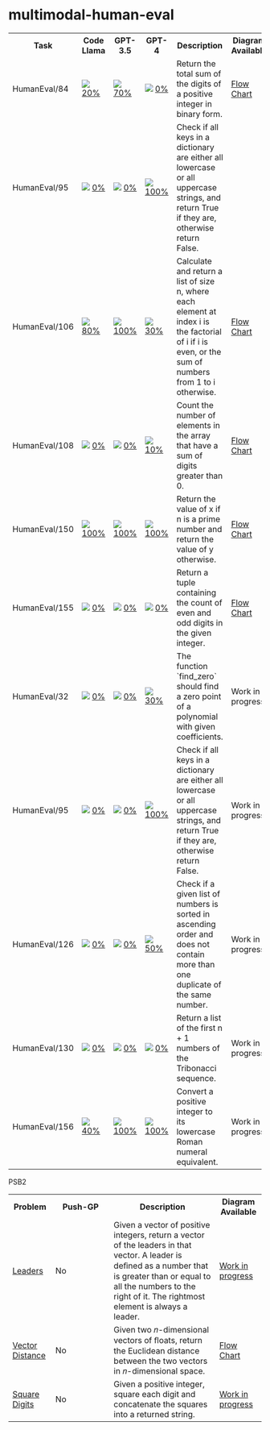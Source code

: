 # multimodal-human-eval

<table>
	<tr>
		<th>Task</th>
		<th width="100">Code Llama</th>
		<th width="100">GPT-3.5</th>
		<th width="100">GPT-4</th>
		<th>Description</th>
		<th>Diagram Available</th>
	</tr>
	<tr>
		<td>HumanEval/84</td>
		<td> <img src="https://placehold.co/15x15/ffea00/ffea00.png" /> <a href="./codellama-34b-instruct/84.md">20%</a> </td>
		<td> <img src="https://placehold.co/15x15/ffea00/ffea00.png" /> <a href="./gpt-3.5-turbo/84.md">70%</a> </td>
		<td> <img src="https://placehold.co/15x15/f03c15/f03c15.png" /> <a href="./gpt-4/84.md">0%</a> </td>
		<td> Return the total sum of the digits of a positive integer in binary form. </td>
		<td><a href="data/diagrams/p84/fc">Flow Chart</a></td>
	</tr>
	<tr>
		<td>HumanEval/95</td>
		<td> <img src="https://placehold.co/15x15/f03c15/f03c15.png" /> <a href="./codellama-34b-instruct/95.md">0%</a> </td>
		<td> <img src="https://placehold.co/15x15/f03c15/f03c15.png" /> <a href="./gpt-3.5-turbo/95.md">0%</a> </td>
		<td> <img src="https://placehold.co/15x15/00ff00/00ff00.png" /> <a href="./gpt-4/95.md">100%</a> </td>
		<td> Check if all keys in a dictionary are either all lowercase or all uppercase strings, and return True if they are, otherwise return False. </td>
	</tr>
	<tr>
		<td>HumanEval/106</td>
		<td> <img src="https://placehold.co/15x15/ffea00/ffea00.png" /> <a href="./codellama-34b-instruct/106.md">80%</a> </td>
		<td> <img src="https://placehold.co/15x15/00ff00/00ff00.png" /> <a href="./gpt-3.5-turbo/106.md">100%</a> </td>
		<td> <img src="https://placehold.co/15x15/ffea00/ffea00.png" /> <a href="./gpt-4/106.md">30%</a> </td>
		<td> Calculate and return a list of size n, where each element at index i is the factorial of i if i is even, or the sum of numbers from 1 to i otherwise. </td>
		<td><a href="data/diagrams/p106/fc">Flow Chart</a></td>
	</tr>
	<tr>
		<td>HumanEval/108</td>
		<td> <img src="https://placehold.co/15x15/f03c15/f03c15.png" /> <a href="./codellama-34b-instruct/108.md">0%</a> </td>
		<td> <img src="https://placehold.co/15x15/f03c15/f03c15.png" /> <a href="./gpt-3.5-turbo/108.md">0%</a> </td>
		<td> <img src="https://placehold.co/15x15/ffea00/ffea00.png" /> <a href="./gpt-4/108.md">10%</a> </td>
		<td> Count the number of elements in the array that have a sum of digits greater than 0. </td>
		<td><a href="data/diagrams/p108/fc">Flow Chart</a></td>
	</tr>
	<tr>
		<td>HumanEval/150</td>
		<td> <img src="https://placehold.co/15x15/00ff00/00ff00.png" /> <a href="./codellama-34b-instruct/150.md">100%</a> </td>
		<td> <img src="https://placehold.co/15x15/00ff00/00ff00.png" /> <a href="./gpt-3.5-turbo/150.md">100%</a> </td>
		<td> <img src="https://placehold.co/15x15/00ff00/00ff00.png" /> <a href="./gpt-4/150.md">100%</a> </td>
		<td> Return the value of x if n is a prime number and return the value of y otherwise. </td>
		<td><a href="data/diagrams/p150/fc">Flow Chart</a></td>
	</tr>
	<tr>
		<td>HumanEval/155</td>
		<td> <img src="https://placehold.co/15x15/f03c15/f03c15.png" /> <a href="./codellama-34b-instruct/155.md">0%</a> </td>
		<td> <img src="https://placehold.co/15x15/f03c15/f03c15.png" /> <a href="./gpt-3.5-turbo/155.md">0%</a> </td>
		<td> <img src="https://placehold.co/15x15/f03c15/f03c15.png" /> <a href="./gpt-4/155.md">0%</a> </td>
		<td> Return a tuple containing the count of even and odd digits in the given integer. </td>
		<td><a href="data/diagrams/p155/fc">Flow Chart</a></td>
	</tr>
	<tr>
		<td>HumanEval/32</td>
		<td> <img src="https://placehold.co/15x15/f03c15/f03c15.png" /> <a href="./codellama-34b-instruct/32.md">0%</a> </td>
		<td> <img src="https://placehold.co/15x15/f03c15/f03c15.png" /> <a href="./gpt-3.5-turbo/32.md">0%</a> </td>
		<td> <img src="https://placehold.co/15x15/ffea00/ffea00.png" /> <a href="./gpt-4/32.md">30%</a> </td>
		<td> The function `find_zero` should find a zero point of a polynomial with given coefficients. </td>
		<td>Work in progress</td>
	</tr>
	<tr>
		<td>HumanEval/95</td>
		<td> <img src="https://placehold.co/15x15/f03c15/f03c15.png" /> <a href="./codellama-34b-instruct/95.md">0%</a> </td>
		<td> <img src="https://placehold.co/15x15/f03c15/f03c15.png" /> <a href="./gpt-3.5-turbo/95.md">0%</a> </td>
		<td> <img src="https://placehold.co/15x15/00ff00/00ff00.png" /> <a href="./gpt-4/95.md">100%</a> </td>
		<td> Check if all keys in a dictionary are either all lowercase or all uppercase strings, and return True if they are, otherwise return False. </td>
		<td>Work in progress</td>
	</tr>
	<tr>
		<td>HumanEval/126</td>
		<td> <img src="https://placehold.co/15x15/f03c15/f03c15.png" /> <a href="./codellama-34b-instruct/126.md">0%</a> </td>
		<td> <img src="https://placehold.co/15x15/f03c15/f03c15.png" /> <a href="./gpt-3.5-turbo/126.md">0%</a> </td>
		<td> <img src="https://placehold.co/15x15/ffea00/ffea00.png" /> <a href="./gpt-4/126.md">50%</a> </td>
		<td> Check if a given list of numbers is sorted in ascending order and does not contain more than one duplicate of the same number. </td>
		<td>Work in progress</td>
	</tr>
	<tr>
		<td>HumanEval/130</td>
		<td> <img src="https://placehold.co/15x15/f03c15/f03c15.png" /> <a href="./codellama-34b-instruct/130.md">0%</a> </td>
		<td> <img src="https://placehold.co/15x15/f03c15/f03c15.png" /> <a href="./gpt-3.5-turbo/130.md">0%</a> </td>
		<td> <img src="https://placehold.co/15x15/f03c15/f03c15.png" /> <a href="./gpt-4/130.md">0%</a> </td>
		<td> Return a list of the first n + 1 numbers of the Tribonacci sequence. </td>
		<td>Work in progress</td>
	</tr>
	<tr>
		<td>HumanEval/156</td>
		<td> <img src="https://placehold.co/15x15/ffea00/ffea00.png" /> <a href="./codellama-34b-instruct/156.md">40%</a> </td>
		<td> <img src="https://placehold.co/15x15/00ff00/00ff00.png" /> <a href="./gpt-3.5-turbo/156.md">100%</a> </td>
		<td> <img src="https://placehold.co/15x15/00ff00/00ff00.png" /> <a href="./gpt-4/156.md">100%</a> </td>
		<td> Convert a positive integer to its lowercase Roman numeral equivalent. </td>
		<td>Work in progress</td>
	</tr>
</table> PSB2
<table>
	<tr>
		<th>Problem</th>
		<th width="100">Push-GP</th>
		<th>Description</th>
		<th>Diagram Available</th>
	</tr>
	<tr>
		<td><a href="https://www.codewars.com/kata/5a651865fd56cb55760000e0">Leaders</a></td>
		<td> No </td>
		<td> Given a vector of positive integers, return a vector of the leaders in that vector. A leader is deﬁned as a number that is greater than or equal to all the numbers to the right of it. The rightmost element is always a leader. </td>
		<td><a href="">Work in progress</a></td>
	</tr>
	<tr>
		<td><a href="https://www.codewars.com/kata/5a0b72484bebaefe60001867">Vector Distance</a></td>
		<td> No </td>
		<td>Given two 𝑛-dimensional vectors of ﬂoats, return the Euclidean distance between the two vectors in 𝑛-dimensional space. </td>
		<td><a href="./data/diagrams/vector distance/fc">Flow Chart</a></td>
	</tr>
	<tr>
		<td><a href="https://www.codewars.com/kata/546e2562b03326a88e000020">Square Digits</a></td>
		<td> No </td>
		<td> Given a positive integer, square each digit and concatenate the squares into a returned string. </td>
		<td><a href="./data/diagrams/square digits/fc">Work in progress</a></td>
	</tr>
</table>
